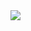 <img src="https://capsule-render.vercel.app/api?type=waving&color=gradient&height=200&text=Hi,%20I'm%20Anton!&desc=Python&descAlign=20&descAlignY=100"/>
